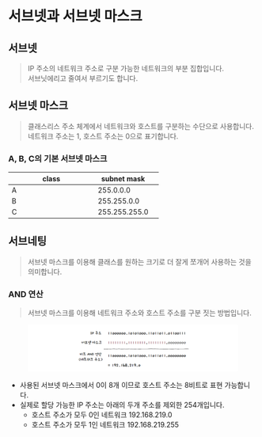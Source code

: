 # 서브넷과 서브넷 마스크

## 서브넷&#x20;

> IP 주소의 네트워크 주소로 구분 가능한 네트워크의 부분 집합입니다. \
> 서브닛에리고 줄여서 부르기도 합니다.&#x20;

## 서브넷 마스크&#x20;

> 클래스리스 주소 체계에서 네트워크와 호스트를 구분하는 수단으로 사용합니다.\
> 네트워크 주소는 1, 호스트 주소는 0으로 표기합니다.&#x20;



### A, B, C의 기본 서브넷 마스크&#x20;

<table><thead><tr><th width="160">class</th><th>subnet mask</th><th data-hidden></th></tr></thead><tbody><tr><td>A</td><td>255.0.0.0</td><td></td></tr><tr><td>B</td><td>255.255.0.0</td><td></td></tr><tr><td>C</td><td>255.255.255.0 </td><td></td></tr></tbody></table>

## 서브네팅&#x20;

> 서브넷 마스크를 이용해 클래스를 원하는 크기로 더 잘게 쪼개어 사용하는 것을 의미합니다.&#x20;

### AND 연산&#x20;

> 서브넷 마스크를 이용해 네트워크 주소와 호스트 주소를 구분 짓는 방법입니다.&#x20;

<figure><img src="../../../../.gitbook/assets/image (3) (1).png" alt=""><figcaption></figcaption></figure>

* 사용된 서브넷 마스크에서 0이 8개 이므로 호스트 주소는 8비트로 표현 가능합니다.&#x20;
* 실제로 할당 가능한 IP 주소는 아래의 두개 주소를 제외한 254개입니다.&#x20;
  * 호스트 주소가 모두 0인 네트워크 192.168.219.0&#x20;
  * 호스트 주소가 모두 1인 네트워크 192.168.219.255&#x20;
